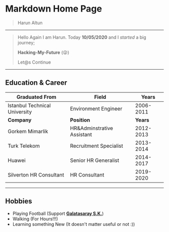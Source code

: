 # Markdown Home Page

> Harun Altun

---

> Hello Again
> I am Harun. Today **10/05/2020** and I _started_ a big journey;
>
> **Hacking-My-Future** (:stuck_out_tongue_winking_eye:)
>
> Let@s Continue

---

## Education & Career

| Graduated From                | Field                      | Years     |
| ----------------------------- | -------------------------- | --------- |
| Istanbul Technical University | Environment Engineer       | 2006-2011 |
| **Company**                   | **Position**               | **Years** |  |
| Gorkem Mimarlik               | HR&Adminstrative Assistant | 2012-2013 |
| Turk Telekom                  | Recruitment Specialist     | 2013-2014 |
| Huawei                        | Senior HR Generalist       | 2014-2017 |
| Silverton HR Consultant       | HR Consultant              | 2019-2020 |

---

## Hobbies

- Playing Football (Support **[Galatasaray S.K.](<https://en.wikipedia.org/wiki/Galatasaray_S.K._(football)>)**)
- Walking (For Hours!!!)
- Learning something New (It doesn't matter useful or not :))
